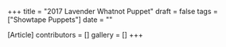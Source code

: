 +++
title = "2017 Lavender Whatnot Puppet"
draft = false
tags = ["Showtape Puppets"]
date = ""

[Article]
contributors = []
gallery = []
+++